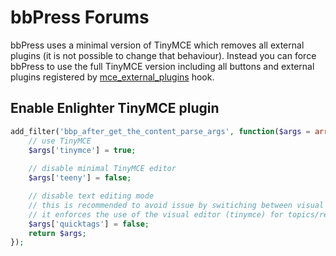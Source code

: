 bbPress Forums
=====================================

bbPress uses a minimal version of TinyMCE which removes all external plugins (it is not possible to change that behaviour). Instead you can force bbPress to use the full TinyMCE version including all buttons and external plugins registered by [mce_external_plugins](https://codex.wordpress.org/Plugin_API/Filter_Reference/mce_external_plugins) hook.

Enable Enlighter TinyMCE plugin
----------------------------------------

```php
add_filter('bbp_after_get_the_content_parse_args', function($args = array()){
    // use TinyMCE
    $args['tinymce'] = true;
    
    // disable minimal TinyMCE editor
    $args['teeny'] = false;

    // disable text editing mode
    // this is recommended to avoid issue by switiching between visual <> text mode
    // it enforces the use of the visual editor (tinymce) for topics/replies
    $args['quicktags'] = false;
    return $args;
});
```
